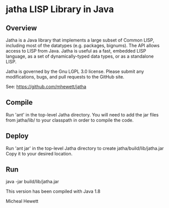 # jatha LISP Library in Java

## Overview
Jatha is a Java library that implements a large subset 
of Common LISP, including most of the datatypes 
(e.g. packages, bignums).  The API allows access to 
LISP from Java.  Jatha is useful as a fast, embedded 
LISP language, as a set of dynamically-typed data types,
or as a standalone LISP.

Jatha is governed by the Gnu LGPL 3.0 license.  Please submit
any modifications, bugs, and pull requests to the GitHub site.

See:  https://github.com/mhewett/jatha

## Compile 
Run 'ant' in the top-level Jatha directory.
You will need to add the jar files from
jatha/lib/ to your classpath in order to
compile the code.

## Deploy    
Run 'ant jar' in the top-level Jatha directory
to create jatha/build/lib/jatha.jar 
Copy it to your desired location.

## Run
java -jar build/lib/jatha.jar

This version has been compiled with Java 1.8

Micheal Hewett
